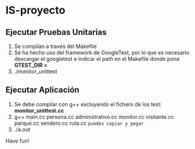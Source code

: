 # IS-proyecto
## Ejecutar Pruebas Unitarias
1. Se compilan a través del Makefile
2. Se ha hecho uso del framework de GoogleTest, por lo que es necesario descargar el googletest e indicar el path en el Makefile donde pone **GTEST_DIR =**
3. ./monitor_unittest

## Ejecutar Aplicación
1. Se debe compilar con g++ excluyendo el fichero de los test: **monitor_unittest.cc**
2. g++ main.cc persona.cc administrativo.cc monitor.cc visitante.cc parque.cc sendero.cc ruta.cc `puedes copiar y pegar`
3. ./a.out

Have fun!
